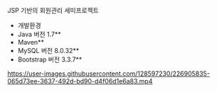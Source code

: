 JSP 기반의 회원관리 세미프로젝트 

- 개발환경 
- Java 버전 1.7**
- Maven**
- MySQL 버전 8.0.32**
- Bootstrap 버전 3.3.7**




https://user-images.githubusercontent.com/128597230/226905835-065d73ee-3637-492d-bd90-d4f06d1e6a83.mp4

